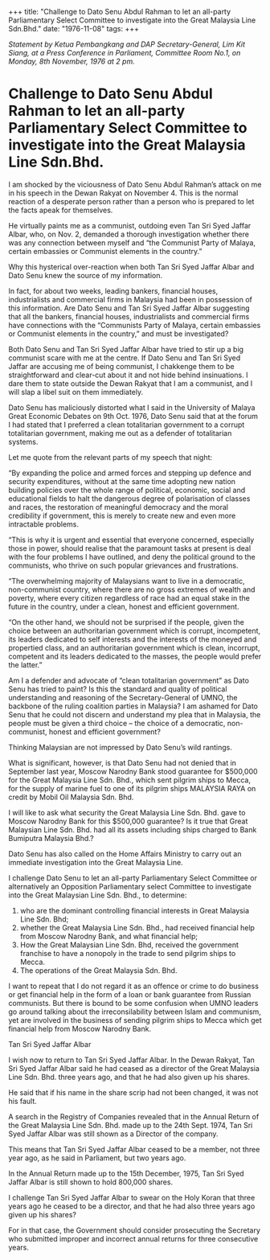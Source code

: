 +++ 
title: "Challenge to Dato Senu Abdul Rahman to let an all-party Parliamentary Select Committee to investigate into the Great Malaysia Line Sdn.Bhd."
date: "1976-11-08"
tags:
+++

_Statement by Ketua Pembangkang and DAP Secretary-General, Lim Kit Siang, at a Press Conference in Parliament, Committee Room No.1, on Monday, 8th November, 1976 at 2 pm._

# Challenge to Dato Senu Abdul Rahman to let an all-party Parliamentary Select Committee to investigate into the Great Malaysia Line Sdn.Bhd.                                   

I am shocked by the viciousness of Dato Senu Abdul Rahman’s attack on me in his speech in the Dewan Rakyat on November 4. This is the normal reaction of a desperate person rather than a person who is prepared to let the facts apeak for themselves.</u>

He virtually paints me as a communist, outdoing even Tan Sri Syed Jaffar Albar, who, on Nov. 2, demanded a thorough investigation whether there was any connection between myself and “the Communist Party of Malaya, certain embassies or Communist elements in the country.”

Why this hysterical over-reaction when both Tan Sri Syed Jaffar Albar and Dato Senu knew the source of my information.

In fact, for about two weeks, leading bankers, financial houses, industrialists and commercial firms in Malaysia had been in possession of this information. Are Dato Senu and Tan Sri Syed Jaffar Albar suggesting that all the bankers, financial houses, industrialists and commercial firms have connections with the “Communists Party of Malaya, certain embassies or Communist elements in the country,” and must be investigated?

Both Dato Senu and Tan Sri Syed Jaffar Albar have tried to stir up a big communist scare with me at the centre. If Dato Senu and Tan Sri Syed Jaffar are accusing me of being communist, I chakkenge them to be straightforward and clear-cut about it and not hide behind insinuations. I dare them to state outside the Dewan Rakyat that I am a communist, and I will slap a libel suit on them immediately.

Dato Senu has maliciously distorted what I said in the University of Malaya Great Economic Debates on 9th Oct. 1976, Dato Senu said that at the forum I had stated that I preferred a clean totalitarian government to a corrupt totalitarian government, making me out as a defender of totalitarian systems.

Let me quote from the relevant parts of my speech that night:

“By expanding the police and armed forces and stepping up defence and security expenditures, without at the same time adopting new nation building policies over the whole range of political, economic, social and educational fields to halt the dangerous degree of polarisation of classes and races, the restoration of meaningful democracy and the moral credibility if government, this is merely to create new and even more intractable problems.

“This is why it is urgent and essential that everyone concerned, especially those in power, should realise that the paramount tasks at present is deal with the four problems I have outlined, and deny the political ground to the communists, who thrive on such popular grievances and frustrations.

“The overwhelming majority of Malaysians want to live in a democratic, non-communist country, where there are no gross extremes of wealth and poverty, where every citizen regardless of race had an equal stake in the future in the country, under a clean, honest and efficient government.

“On the other hand, we should not be surprised if the people, given the choice between an authoritarian government which is corrupt, incompetent, its leaders dedicated to self interests and the interests of the moneyed and propertied class, and an authoritarian government which is clean, incorrupt, competent and its leaders dedicated to the masses, the people would prefer the latter.”

Am I a defender and advocate of “clean totalitarian government” as Dato Senu has tried to paint? Is this the standard and quality of political understanding and reasoning of the Secretary-General of UMNO, the backbone of the ruling coalition parties in Malaysia? I am ashamed for Dato Senu that he could not discern and understand my plea that in Malaysia, the people must be given a third choice – the choice of a democratic, non-communist, honest and efficient government?

Thinking Malaysian are not impressed by Dato Senu’s wild rantings. 

What is significant, however, is that Dato Senu had not denied that in September last year, Moscow Narodny Bank stood guarantee for $500,000 for the Great Malaysia Line Sdn. Bhd., which sent pilgrim ships to Mecca, for the supply of marine fuel to one of its pilgrim ships MALAYSIA RAYA on credit by Mobil Oil Malaysia Sdn. Bhd.

I will like to ask what security the Great Malaysia Line Sdn. Bhd. gave to Moscow Narodny Bank for this $500,000 guarantee? Is it true that Great Malaysian Line Sdn. Bhd. had all its assets including ships charged to Bank Bumiputra Malaysia Bhd.?

Dato Senu has also called on the Home Affairs Ministry to carry out an immediate investigation into the Great Malaysia Line.

I challenge Dato Senu to let an all-party Parliamentary Select Committee or alternatively an Opposition Parliamentary select Committee to investigate into the Great Malaysian Line Sdn. Bhd., to determine:

1.	who are the dominant controlling financial interests in Great Malaysia Line Sdn. Bhd;
2.	whether the Great Malaysia Line Sdn. Bhd., had received financial help from Moscow Narodny Bank, and what financial help; 
3.	How the Great Malaysian Line Sdn. Bhd, received the government franchise to have a nonopoly in the trade to send pilgrim ships to Mecca.
4.	The operations of the Great Malaysia Sdn. Bhd.

I want to repeat that I do not regard it as an offence or crime to do business or get financial help in the form of a loan or bank guarantee from Russian communists. But there is bound to be some confusion when UMNO leaders go around talking about the irreconsilability between Islam and communism, yet are involved in the business of sending pilgrim ships to Mecca which get financial help from Moscow Narodny Bank.

Tan Sri Syed Jaffar Albar

I wish now to return to Tan Sri Syed Jaffar Albar. In the Dewan Rakyat, Tan Sri Syed Jaffar Albar said he had ceased as a director of the Great Malaysia Line Sdn. Bhd. three years ago, and that he had also given up his shares.

He said that if his name in the share scrip had not been changed, it was not his fault.

A search in the Registry of Companies revealed that in the Annual Return of the Great Malaysia Line Sdn. Bhd. made up to the 24th Sept. 1974, Tan Sri Syed Jaffar Albar was still shown as a Director of the company. 

This means that Tan Sri Syed Jaffar Albar ceased to be a member, not three year ago, as he said in Parliament, but two years ago.

In the Annual Return made up to the 15th December, 1975, Tan Sri Syed Jaffar Albar is still shown to hold 800,000 shares.

I challenge Tan Sri Syed Jaffar Albar to swear on the Holy Koran that three years ago he ceased to be a director, and that he had also three years ago given up his shares?

For in that case, the Government should consider prosecuting the Secretary who submitted improper and incorrect annual returns for three consecutive years.
 
